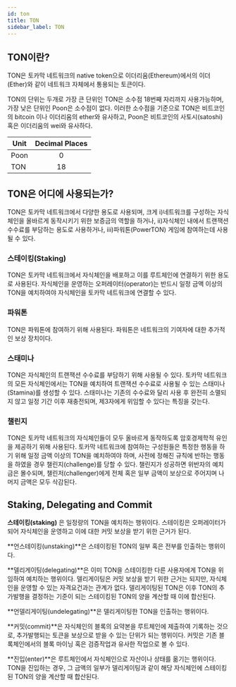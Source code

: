 ```yaml
---
id: ton
title: TON
sidebar_label: TON
---
```


## TON이란?
TON은 토카막 네트워크의 native token으로 이더리움(Ethereum)에서의 이더(Ether)와 같이 네트워크 자체에서 통용되는 토큰이다.

TON의 단위는 두개로 가장 큰 단위인 TON은 소수점 18번째 자리까지 사용가능하며, 가장 낮은 단위인 Poon은 소수점이 없다. 이러한 소수점을 기준으로 TON은 비트코인의 bitcoin 이나 이더리움의 ether와 유사하고, Poon은 비트코인의 사토시(satoshi) 혹은 이더리움의 wei와 유사하다.

| Unit | Decimal Places |
| ---- |:--------------:|
| Poon |       0        |
| TON  |       18       |

## TON은 어디에 사용되는가?
TON은 토카막 네트워크에서 다양한 용도로 사용되며, 크게 i)네트워크를 구성하는 자식체인을 올바르게 동작시키기 위한 보증금의 역할을 하거나, ii)자식체인 내에서 트랜잭션 수수료를 부담하는 용도로 사용하거나, iii)파워톤(PowerTON) 게임에 참여하는데 사용될 수 있다.

### 스테이킹(Staking)
TON은 토카막 네트워크에서 자식체인을 배포하고 이를 루트체인에 연결하기 위한 용도로 사용된다. 자식체인을 운영하는 오퍼레이터(operator)는 반드시 일정 금액 이상의 TON을 예치하여야 자식체인을 토카막 네트워크에 연결할 수 있다.

### 파워톤
TON은 파워톤에 참여하기 위해 사용된다. 파워톤은 네트워크의 기여자에 대한 추가적인 보상 장치이다.

### 스태미나
TON은 자식체인의 트랜잭션 수수료를 부담하기 위해 사용될 수 있다. 토카막 네트워크의 모든 자식체인에서는 TON을 예치하여 트랜잭션 수수료로 사용될 수 있는 스태미나(Stamina)를 생성할 수 있다. 스태미나는 기존의 수수료와 달리 사용 후 완전히 소멸되지 않고 일정 기간 이후 재충전되며, 제3자에게 위임할 수 있다는 특징을 갖는다.

### 챌린지
TON은 토카막 네트워크의 자식체인들이 모두 올바르게 동작하도록 암호경제학적 유인을 제공하기 위해 사용된다. 토카막 네트워크에 참여하는 구성원들은 특정한 행동을 하기 위해 일정 금액 이상의 TON을 예치하여야 하며, 사전에 정해진 규칙에 반하는 행동을 하였을 경우 챌린지(challenge)를 당할 수 있다. 챌린지가 성공하면 위반자의 예치금은 몰수되며, 챌린저(challenger)에게 전체 혹은 일부 금액이 보상으로 주어지며 나머지 금액은 모두 삭감된다.


## Staking, Delegating and Commit

**스테이킹(staking)** 은 일정량의 TON을 예치하는 행위이다. 스테이킹은 오퍼레이터가 되어 자식체인을 운영하고 이에 대한 커밋 보상을 받기 위한 근거가 된다.

**언스테이킹(unstaking)**은 스테이킹된 TON의 일부 혹은 전부를 인출하는 행위이다.

**델리게이팅(delegating)**은 이미 TON을 스테이킹한 다른 사용자에게 TON을 위임하여 예치하는 행위이다. 델리게이팅은 커밋 보상을 받기 위한 근거는 되지만, 자식체인을 운영할 수 있는 자격요건과는 관계가 없다. 델리게이팅된 TON은 이후 TON의 추가발행을 결정하는 기준이 되는 스테이킹된 TON의 양을 계산할 때 이에 합산된다.

**언델리게이팅(undelegating)**은 델리게이팅한 TON을 인출하는 행위이다.

**커밋(commit)**은 자식체인의 블록의 요약본을 루트체인에 제출하여 기록하는 것으로, 추가발행되는 토큰을 보상으로 받을 수 있는 단위가 되는 행위이다. 커밋은 기존 블록체인에서의 블록 마이닝 혹은 검증작업과 유사한 작업으로 볼 수 있다.

**진입(enter)**은 루트체인에서 자식체인으로 자산이나 상태를 옮기는 행위이다. TON을 진입하는 경우, 그 금액의 일부가 델리게이팅과 같이 해당 자식체인에 스테이킹된 TON의 양을 계산할 때 합산된다.
